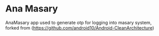 Ana Masary
=========================

AnaMasary app used to generate otp for logging into masary system, forked from (https://github.com/android10/Android-CleanArchitecture)